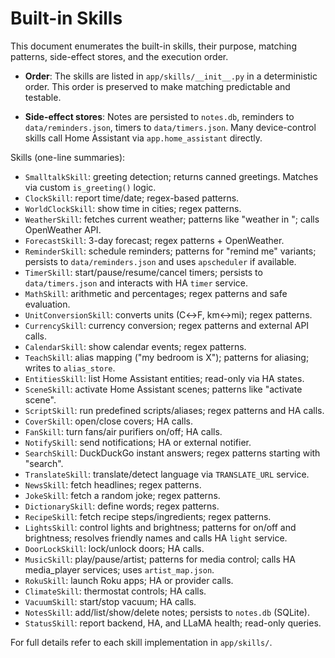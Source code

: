 # Built-in Skills

This document enumerates the built-in skills, their purpose, matching patterns, side-effect stores, and the execution order.

- **Order**: The skills are listed in `app/skills/__init__.py` in a deterministic order. This order is preserved to make matching predictable and testable.

- **Side-effect stores**: Notes are persisted to `notes.db`, reminders to `data/reminders.json`, timers to `data/timers.json`. Many device-control skills call Home Assistant via `app.home_assistant` directly.

Skills (one-line summaries):

- `SmalltalkSkill`: greeting detection; returns canned greetings. Matches via custom `is_greeting()` logic.
- `ClockSkill`: report time/date; regex-based patterns.
- `WorldClockSkill`: show time in cities; regex patterns.
- `WeatherSkill`: fetches current weather; patterns like "weather in <city>"; calls OpenWeather API.
- `ForecastSkill`: 3-day forecast; regex patterns + OpenWeather.
- `ReminderSkill`: schedule reminders; patterns for "remind me" variants; persists to `data/reminders.json` and uses `apscheduler` if available.
- `TimerSkill`: start/pause/resume/cancel timers; persists to `data/timers.json` and interacts with HA `timer` service.
- `MathSkill`: arithmetic and percentages; regex patterns and safe evaluation.
- `UnitConversionSkill`: converts units (C↔F, km↔mi); regex patterns.
- `CurrencySkill`: currency conversion; regex patterns and external API calls.
- `CalendarSkill`: show calendar events; regex patterns.
- `TeachSkill`: alias mapping ("my bedroom is X"); patterns for aliasing; writes to `alias_store`.
- `EntitiesSkill`: list Home Assistant entities; read-only via HA states.
- `SceneSkill`: activate Home Assistant scenes; patterns like "activate <name> scene".
- `ScriptSkill`: run predefined scripts/aliases; regex patterns and HA calls.
- `CoverSkill`: open/close covers; HA calls.
- `FanSkill`: turn fans/air purifiers on/off; HA calls.
- `NotifySkill`: send notifications; HA or external notifier.
- `SearchSkill`: DuckDuckGo instant answers; regex patterns starting with "search".
- `TranslateSkill`: translate/detect language via `TRANSLATE_URL` service.
- `NewsSkill`: fetch headlines; regex patterns.
- `JokeSkill`: fetch a random joke; regex patterns.
- `DictionarySkill`: define words; regex patterns.
- `RecipeSkill`: fetch recipe steps/ingredients; regex patterns.
- `LightsSkill`: control lights and brightness; patterns for on/off and brightness; resolves friendly names and calls HA `light` service.
- `DoorLockSkill`: lock/unlock doors; HA calls.
- `MusicSkill`: play/pause/artist; patterns for media control; calls HA media_player services; uses `artist_map.json`.
- `RokuSkill`: launch Roku apps; HA or provider calls.
- `ClimateSkill`: thermostat controls; HA calls.
- `VacuumSkill`: start/stop vacuum; HA calls.
- `NotesSkill`: add/list/show/delete notes; persists to `notes.db` (SQLite).
- `StatusSkill`: report backend, HA, and LLaMA health; read-only queries.

For full details refer to each skill implementation in `app/skills/`.
